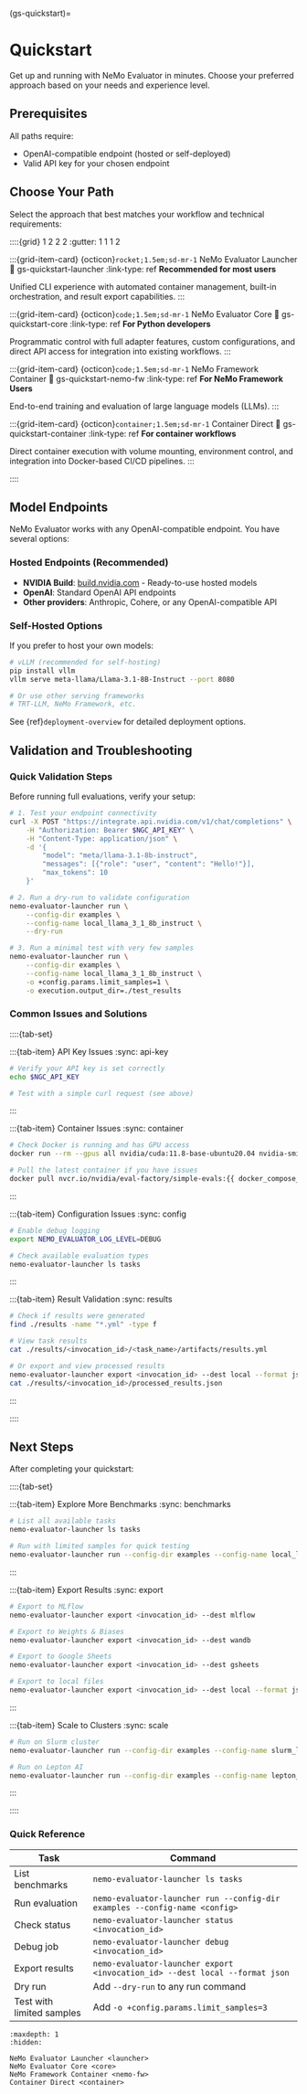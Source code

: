 (gs-quickstart)=
# Quickstart

Get up and running with NeMo Evaluator in minutes. Choose your preferred approach based on your needs and experience level.

## Prerequisites

All paths require:

- OpenAI-compatible endpoint (hosted or self-deployed)
- Valid API key for your chosen endpoint

## Choose Your Path

Select the approach that best matches your workflow and technical requirements:

::::{grid} 1 2 2 2
:gutter: 1 1 1 2

:::{grid-item-card} {octicon}`rocket;1.5em;sd-mr-1` NeMo Evaluator Launcher
:link: gs-quickstart-launcher
:link-type: ref
**Recommended for most users**

Unified CLI experience with automated container management, built-in orchestration, and result export capabilities.
:::

:::{grid-item-card} {octicon}`code;1.5em;sd-mr-1` NeMo Evaluator Core
:link: gs-quickstart-core
:link-type: ref
**For Python developers**

Programmatic control with full adapter features, custom configurations, and direct API access for integration into existing workflows.
:::

:::{grid-item-card} {octicon}`code;1.5em;sd-mr-1` NeMo Framework Container
:link: gs-quickstart-nemo-fw
:link-type: ref
**For NeMo Framework Users**

End-to-end training and evaluation of large language models (LLMs).
:::

:::{grid-item-card} {octicon}`container;1.5em;sd-mr-1` Container Direct
:link: gs-quickstart-container
:link-type: ref
**For container workflows**

Direct container execution with volume mounting, environment control, and integration into Docker-based CI/CD pipelines.
:::

::::

## Model Endpoints

NeMo Evaluator works with any OpenAI-compatible endpoint. You have several options:

### **Hosted Endpoints** (Recommended)

- **NVIDIA Build**: [build.nvidia.com](https://build.nvidia.com) - Ready-to-use hosted models
- **OpenAI**: Standard OpenAI API endpoints  
- **Other providers**: Anthropic, Cohere, or any OpenAI-compatible API

### **Self-Hosted Options**

If you prefer to host your own models:

```bash
# vLLM (recommended for self-hosting)
pip install vllm
vllm serve meta-llama/Llama-3.1-8B-Instruct --port 8080

# Or use other serving frameworks
# TRT-LLM, NeMo Framework, etc.
```

See {ref}`deployment-overview` for detailed deployment options.

## Validation and Troubleshooting

### Quick Validation Steps

Before running full evaluations, verify your setup:

```bash
# 1. Test your endpoint connectivity
curl -X POST "https://integrate.api.nvidia.com/v1/chat/completions" \
    -H "Authorization: Bearer $NGC_API_KEY" \
    -H "Content-Type: application/json" \
    -d '{
        "model": "meta/llama-3.1-8b-instruct",
        "messages": [{"role": "user", "content": "Hello!"}],
        "max_tokens": 10
    }'

# 2. Run a dry-run to validate configuration
nemo-evaluator-launcher run \
    --config-dir examples \
    --config-name local_llama_3_1_8b_instruct \
    --dry-run

# 3. Run a minimal test with very few samples
nemo-evaluator-launcher run \
    --config-dir examples \
    --config-name local_llama_3_1_8b_instruct \
    -o +config.params.limit_samples=1 \
    -o execution.output_dir=./test_results
```

### Common Issues and Solutions

::::{tab-set}

:::{tab-item} API Key Issues
:sync: api-key

```bash
# Verify your API key is set correctly
echo $NGC_API_KEY

# Test with a simple curl request (see above)
```
:::

:::{tab-item} Container Issues
:sync: container

```bash
# Check Docker is running and has GPU access
docker run --rm --gpus all nvidia/cuda:11.8-base-ubuntu20.04 nvidia-smi

# Pull the latest container if you have issues
docker pull nvcr.io/nvidia/eval-factory/simple-evals:{{ docker_compose_latest }}
```
:::

:::{tab-item} Configuration Issues
:sync: config

```bash
# Enable debug logging
export NEMO_EVALUATOR_LOG_LEVEL=DEBUG

# Check available evaluation types
nemo-evaluator-launcher ls tasks
```
:::

:::{tab-item} Result Validation
:sync: results

```bash
# Check if results were generated
find ./results -name "*.yml" -type f

# View task results
cat ./results/<invocation_id>/<task_name>/artifacts/results.yml

# Or export and view processed results
nemo-evaluator-launcher export <invocation_id> --dest local --format json
cat ./results/<invocation_id>/processed_results.json
```
:::

::::

## Next Steps

After completing your quickstart:

::::{tab-set}

:::{tab-item} Explore More Benchmarks
:sync: benchmarks

```bash
# List all available tasks
nemo-evaluator-launcher ls tasks

# Run with limited samples for quick testing
nemo-evaluator-launcher run --config-dir examples --config-name local_limit_samples
```
:::

:::{tab-item} Export Results
:sync: export

```bash
# Export to MLflow
nemo-evaluator-launcher export <invocation_id> --dest mlflow

# Export to Weights & Biases  
nemo-evaluator-launcher export <invocation_id> --dest wandb

# Export to Google Sheets
nemo-evaluator-launcher export <invocation_id> --dest gsheets

# Export to local files
nemo-evaluator-launcher export <invocation_id> --dest local --format json
```
:::

:::{tab-item} Scale to Clusters
:sync: scale

```bash
# Run on Slurm cluster
nemo-evaluator-launcher run --config-dir examples --config-name slurm_llama_3_1_8b_instruct

# Run on Lepton AI
nemo-evaluator-launcher run --config-dir examples --config-name lepton_vllm_llama_3_1_8b_instruct
```
:::

::::

### Quick Reference

| Task | Command |
|------|---------|
| List benchmarks | `nemo-evaluator-launcher ls tasks` |
| Run evaluation | `nemo-evaluator-launcher run --config-dir examples --config-name <config>` |
| Check status | `nemo-evaluator-launcher status <invocation_id>` |
| Debug job | `nemo-evaluator-launcher debug <invocation_id>` |
| Export results | `nemo-evaluator-launcher export <invocation_id> --dest local --format json` |
| Dry run | Add `--dry-run` to any run command |
| Test with limited samples | Add `-o +config.params.limit_samples=3` |

```{toctree}
:maxdepth: 1
:hidden:

NeMo Evaluator Launcher <launcher>
NeMo Evaluator Core <core>
NeMo Framework Container <nemo-fw>
Container Direct <container>
```
